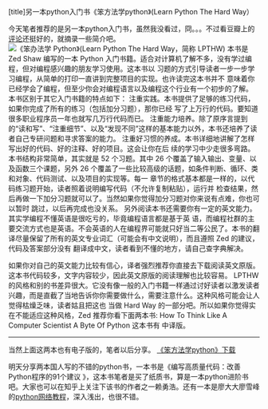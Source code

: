 [title]另一本python入门书《笨方法学python》(Learn Python The Hard Way）

今天笔者推荐的是另一本python入门书，虽然我没看过，冏。。。不过看豆瓣上的[评论](http://book.douban.com/subject/26264642/)还挺好的，就摘录一些简介吧。
![《笨办法学 Python》(Learn Python The Hard Way，简称 LPTHW)](http://www.kindle114.com/data/attachment/forum/201407/05/204436er2axrr7vvtjja7j.jpg)
本书是 Zed Shaw 编写的一本
Python 入门书籍。适合对计算机了解不多，没有学过编程，但对编程感兴趣的朋友学习使用。这本书以
习题的方式引导读者一步一步学习编程，从简单的打印一直讲到完整项目的实现。也许读完这本书并不
意味着你已经学会了编程，但至少你会对编程语言以及编程这个行业有一个初步的了解。
本书区别于其它入门书籍的特点如下：
注重实践。本书提供了足够的练习代码，如果你完成了所有的练习（包括加分习题），那你已经
写了上万行的代码。要知道很多职业程序员一年也就写几万行代码而已。 
注重能力培养。除了原序言提到的“读和写”、“注重细节”、以及“发现不同”这样的基本能力以外，本书还培养了读者自己专研问题和寻求答案的能力。 
注重好习惯的养成。本书详细地讲解了怎样写出好的代码、好的注释、好的项目。这会让你在后
续的学习中少走很多弯路。 
本书结构非常简单，其实就是 52 个习题。其中 26 个覆盖了输入输出、变量、以及函数三个课题，另外
26 个覆盖了一些比较高级的话题，如条件判断、循环、类和对象、代码测试、以及项目的实现等。每一
章节的格式基本都是一样的，以代码练习题开始，读者照着说明编写代码（不允许复制粘贴），运行并
检查结果，然后再做一下加分习题就可以了。当然如果你觉得加分习题对你来说有点难，你也可以暂时
跳过，以后再完成也没关系。
另外阅读本书还需要你有一定的英文能力。其实学编程不懂英语是很吃亏的，毕竟编程语言都是基于英
语，而编程社群的主要交流方式也是英语。不会英语的人在编程界可能就只好当二等公民了。本书的翻
译尽量保留了所有的英文专业词汇（可能会有中文说明），而且遵照 Zed 的建议，代码及答案部分没有
翻译成中文，读者看到不懂的地方，请自己查字典解决。

如果你对自己的英文能力比较有信心，译者强烈推荐你直接去下载阅读英文原版。这本书代码较多，文字内容较少，因此英文原版的阅读理解也比较容易。
LPTHW 的风格和别的书差异很大。它没有像一般的入门书籍一样通过讨好读者以激发读者兴趣，而是直截了当地告诉你你需要做什么，需要注意什么。这种风格可能会让人觉得枯燥乏味，读者姑且把这也
当做 Hard Way 的一部分吧。所以如果你觉得实在不能适应这种风格，Zed 推荐你看下面两本书:
How To Think Like A Computer Scientist 
A Byte Of Python 这本书有 中译版。
___
当然上面这两本也有电子版的，笔者以后分享。
[《笨方法学python》下载](http://pan.baidu.com/s/1i4h4qTR)

明天分享两本国人写的不错的python书，一本书是《编写高质量代码：改善Python程序的91个建议 》，这本书笔者是买了纸质书，算是一本python进阶书吧。大家也可以在知乎上关注下该书的作者之一赖勇浩。还有一本是廖大大廖雪峰的[python网络教程](http://www.liaoxuefeng.com/wiki/0014316089557264a6b348958f449949df42a6d3a2e542c000)，深入浅出，也很不错。